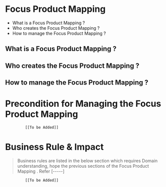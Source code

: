 # Focus Product Mapping

* What is a Focus Product Mapping ?
* Who creates the Focus Product Mapping ?
* How to manage the Focus Product Mapping ? 

## What is a Focus Product Mapping ?
## Who creates the Focus Product Mapping ?
## How to manage the Focus Product Mapping ? 

# Precondition for Managing the Focus Product Mapping 




             [[To be Added]]
 




# Business Rule & Impact 

> Business rules are listed in the below section which requires Domain understanding, hope the previous sections of the Focus Product Mapping . Refer [-----]


             [[To be Added]]
 


